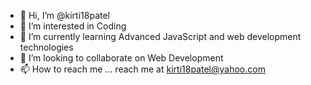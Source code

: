 - 👋 Hi, I’m @kirti18patel
- 👀 I’m interested in Coding 
- 🌱 I’m currently learning Advanced JavaScript and web development technologies 
- 💞️ I’m looking to collaborate on Web Development
- 📫 How to reach me ... reach me at kirti18patel@yahoo.com

<!---
kirti18patel/kirti18patel is a ✨ special ✨ repository because its `README.md` (this file) appears on your GitHub profile.
You can click the Preview link to take a look at your changes.
--->
